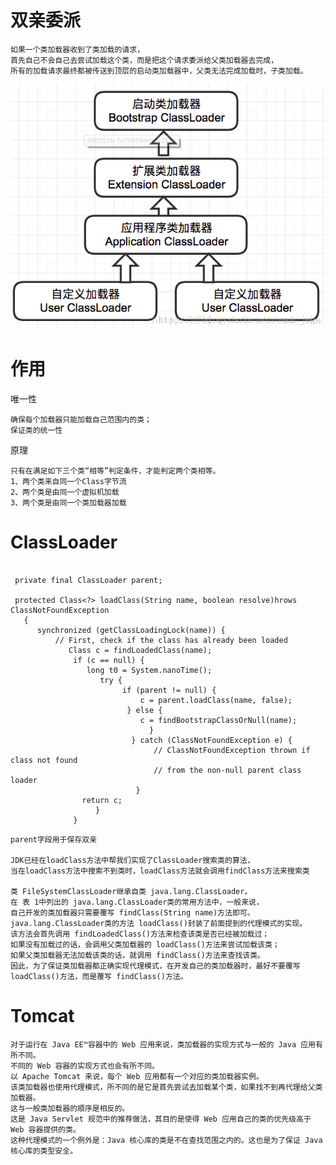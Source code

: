 
# 双亲委派
    
    如果一个类加载器收到了类加载的请求，
    首先自己不会自己去尝试加载这个类，而是把这个请求委派给父类加载器去完成，
    所有的加载请求最终都被传送到顶层的启动类加载器中，父类无法完成加载时，子类加载。
	
![](https://github.com/RodJohn/JVM/blob/master/img/ClassLoder.png)	

# 作用

唯一性

	确保每个加载器只能加载自己范围内的类；
    保证类的统一性

原理

    只有在满足如下三个类“相等”判定条件，才能判定两个类相等。
    1、两个类来自同一个Class字节流
    2、两个类是由同一个虚拟机加载
    3、两个类是由同一个类加载器加载


# ClassLoader

```

 private final ClassLoader parent;
 
 protected Class<?> loadClass(String name, boolean resolve)hrows ClassNotFoundException
   {
      synchronized (getClassLoadingLock(name)) {
          // First, check if the class has already been loaded
             Class c = findLoadedClass(name);
              if (c == null) {
                 long t0 = System.nanoTime();
                    try {
                         if (parent != null) {
                             c = parent.loadClass(name, false);
                          } else {
                             c = findBootstrapClassOrNull(name);
                               }
                           } catch (ClassNotFoundException e) {
                                // ClassNotFoundException thrown if class not found
                                // from the non-null parent class loader
                            }
                return c;
                   }
              }
```

	parent字段用于保存双亲

	JDK已经在loadClass方法中帮我们实现了ClassLoader搜索类的算法，
	当在loadClass方法中搜索不到类时，loadClass方法就会调用findClass方法来搜索类

	类 FileSystemClassLoader继承自类 java.lang.ClassLoader。
	在 表 1中列出的 java.lang.ClassLoader类的常用方法中，一般来说，
	自己开发的类加载器只需要覆写 findClass(String name)方法即可。
	java.lang.ClassLoader类的方法 loadClass()封装了前面提到的代理模式的实现。
	该方法会首先调用 findLoadedClass()方法来检查该类是否已经被加载过；
	如果没有加载过的话，会调用父类加载器的 loadClass()方法来尝试加载该类；
	如果父类加载器无法加载该类的话，就调用 findClass()方法来查找该类。
	因此，为了保证类加载器都正确实现代理模式，在开发自己的类加载器时，最好不要覆写 loadClass()方法，而是覆写 findClass()方法。

	
# Tomcat

	对于运行在 Java EE™容器中的 Web 应用来说，类加载器的实现方式与一般的 Java 应用有所不同。
	不同的 Web 容器的实现方式也会有所不同。
	以 Apache Tomcat 来说，每个 Web 应用都有一个对应的类加载器实例。
	该类加载器也使用代理模式，所不同的是它是首先尝试去加载某个类，如果找不到再代理给父类加载器。
	这与一般类加载器的顺序是相反的。
	这是 Java Servlet 规范中的推荐做法，其目的是使得 Web 应用自己的类的优先级高于 Web 容器提供的类。
    这种代理模式的一个例外是：Java 核心库的类是不在查找范围之内的。这也是为了保证 Java 核心库的类型安全。


   







